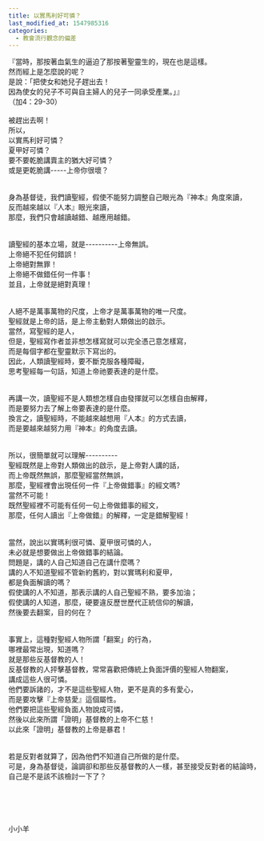 ```yaml
---
title: 以實馬利好可憐？
last_modified_at: 1547985316
categories:
  - 教會流行觀念的偏差
---
```


『當時，那按著血氣生的逼迫了那按著聖靈生的，現在也是這樣。<br>然而經上是怎麼說的呢？<br>是說：「把使女和她兒子趕出去！<br>因為使女的兒子不可與自主婦人的兒子一同承受產業。」』<br>（加4：29-30）<br><!--more--><br>被趕出去啊！<br>所以，<br>以實馬利好可憐？<br>夏甲好可憐？<br>要不要乾脆講賣主的猶大好可憐？<br>或是更乾脆講-----上帝你很壞？<br><br><br>身為基督徒，我們讀聖經，假使不能努力調整自己眼光為『神本』角度來讀，<br>反而越來越以『人本』眼光來讀，<br>那麼，我們只會越讀越錯、越應用越錯。<br><br><br>讀聖經的基本立場，就是----------上帝無誤。<br>上帝絕不犯任何錯誤！<br>上帝絕對無罪！<br>上帝絕不做錯任何一件事！<br>並且，上帝就是絕對真理！<br><br><br>人絕不是萬事萬物的尺度，上帝才是萬事萬物的唯一尺度。<br>聖經就是上帝的話，是上帝主動對人類做出的啟示。<br>當然，寫聖經的是人，<br>但是，聖經寫作者並非想怎樣寫就可以完全憑己意怎樣寫，<br>而是每個字都在聖靈默示下寫出的。<br>因此，人類讀聖經時，要不斷克服各種障礙，<br>思考聖經每一句話，知道上帝祂要表達的是什麼。<br><br><br>再講一次，讀聖經不是人類想怎樣自由發揮就可以怎樣自由解釋，<br>而是要努力去了解上帝要表達的是什麼。<br>換言之，讀聖經時，不能越來越想用『人本』的方式去讀，<br>而是要越來越努力用『神本』的角度去讀。<br><br><br>所以，很簡單就可以理解----------<br>聖經既然是上帝對人類做出的啟示，是上帝對人講的話，<br>而上帝既然無誤，那麼聖經當然無誤，<br>那麼，聖經裡會出現任何一件『上帝做錯事』的經文嗎?<br>當然不可能！<br>既然聖經裡不可能有任何一句上帝做錯事的經文，<br>那麼，任何人讀出『上帝做錯』的解釋，一定是錯解聖經！<br><br><br>當然，說出以實瑪利很可憐、夏甲很可憐的人，<br>未必就是想要做出上帝做錯事的結論。<br>問題是，講的人自己知道自己在講什麼嗎？<br>講的人不知道聖經不管新約舊約，對以實瑪利和夏甲，<br>都是負面解讀的嗎？<br>假使講的人不知道，那表示講的人自己聖經不熟，要多加油；<br>假使講的人知道，那麼，硬要違反歷世歷代正統信仰的解讀，<br>然後要去翻案，目的何在？<br><br><br>事實上，這種對聖經人物所謂「翻案」的行為，<br>哪裡最常出現，知道嗎？<br>就是那些反基督教的人！<br>反基督教的人抨擊基督教，常常喜歡把傳統上負面評價的聖經人物翻案，<br>講成這些人很可憐。<br>他們要訴諸的，才不是這些聖經人物，更不是真的多有愛心，<br>而是要攻擊『上帝慈愛』這個屬性。<br>他們要把這些聖經負面人物說成可憐，<br>然後以此來所謂「證明」基督教的上帝不仁慈！<br>以此來「證明」基督教的上帝是暴君！<br><br><br>若是反對者就算了，因為他們不知道自己所做的是什麼。<br>可是，身為基督徒，論調卻和那些反基督教的人一樣，甚至接受反對者的結論時，<br>自己是不是該不該檢討一下了？<br><br><br><br><br><br>小小羊<br><br><br><br><br><br><br>

